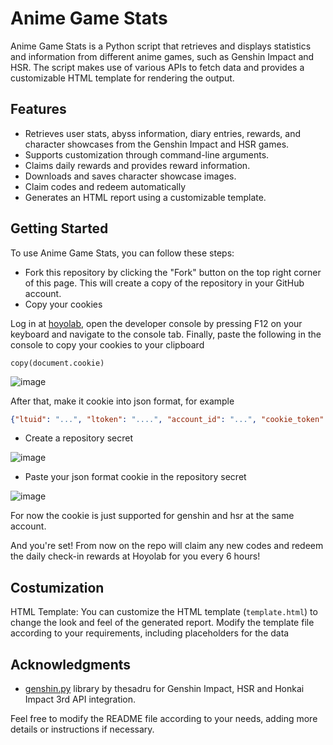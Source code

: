 # Anime Game Stats

Anime Game Stats is a Python script that retrieves and displays statistics and information from different anime games, such as Genshin Impact and HSR. The script makes use of various APIs to fetch data and provides a customizable HTML template for rendering the output.

## Features

- Retrieves user stats, abyss information, diary entries, rewards, and character showcases from the Genshin Impact and HSR games.
- Supports customization through command-line arguments.
- Claims daily rewards and provides reward information.
- Downloads and saves character showcase images.
- Claim codes and redeem automatically
- Generates an HTML report using a customizable template.

## Getting Started

To use Anime Game Stats, you can follow these steps:

- Fork this repository by clicking the "Fork" button on the top right corner of this page. This will create a copy of the repository in your GitHub account.
- Copy your cookies

Log in at [hoyolab](https://hoyolab.com), open the developer console by pressing F12 on your keyboard and navigate to the console tab. Finally, paste the following in the console to copy your cookies to your clipboard

`copy(document.cookie)`

![image](https://github.com/MhankBarBar/anime-game-stats/assets/55822959/5b098540-b3f4-4dd8-b74b-fdb3284e2d99)

After that, make it cookie into json format, for example
```json
{"ltuid": "...", "ltoken": "....", "account_id": "...", "cookie_token": "..."}
```
- Create a repository secret

![image](https://github.com/MhankBarBar/anime-game-stats/assets/55822959/5fd34244-bca2-4c9a-afad-c12fca91134d)

- Paste your json format cookie in the repository secret

![image](https://github.com/MhankBarBar/anime-game-stats/assets/55822959/08b7aa56-f60c-482c-9425-4db52b199e97)

For now the cookie is just supported for genshin and hsr at the same account.

And you're set! From now on the repo will claim any new codes and redeem the daily check-in rewards at Hoyolab for you every 6 hours!

## Costumization
HTML Template: You can customize the HTML template (`template.html`) to change the look and feel of the generated report. Modify the template file according to your requirements, including placeholders for the data

## Acknowledgments
- [genshin.py](https://github.com/thesadru/genshin.py) library by thesadru for Genshin Impact, HSR and Honkai Impact 3rd API integration.

Feel free to modify the README file according to your needs, adding more details or instructions if necessary.
